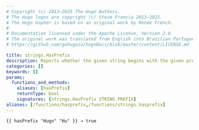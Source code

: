 ```yaml
---
# Copyright (c) 2013–2025 The Hugo Authors.
# The Hugo logos are copyright (c) Steve Francia 2013–2025.
# The Hugo Gopher is based on an original work by Renée French.
#
# Documentation licensed under the Apache License, Version 2.0.
# The original work was translated from English into Brazilian Portuguese.
# https://github.com/gohugoio/hugoDocs/blob/master/content/LICENSE.md

title: strings.HasPrefix
description: Reports whether the given string begins with the given prefix.
categories: []
keywords: []
params:
  functions_and_methods:
    aliases: [hasPrefix]
    returnType: bool
    signatures: [strings.HasPrefix STRING PREFIX]
aliases: [/functions/hasprefix,/functions/strings.hasprefix]
---
```


```go-html-template
{{ hasPrefix "Hugo" "Hu" }} → true
```
